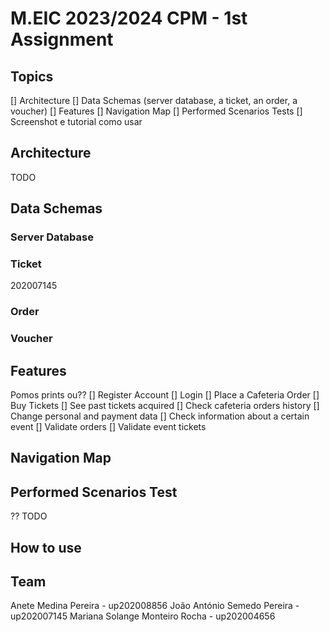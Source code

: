 # M.EIC 2023/2024 CPM - 1st  Assignment

## Topics
[] Architecture
[] Data Schemas (server database, a ticket, an order, a voucher)
[] Features
[] Navigation Map
[] Performed Scenarios Tests
[] Screenshot e tutorial como usar

## Architecture
 TODO

## Data Schemas
### Server Database

### Ticket
 202007145 
### Order

### Voucher

## Features
Pomos prints ou??
[] Register Account
[] Login
[] Place a Cafeteria Order
[] Buy Tickets
[] See past tickets acquired
[] Check cafeteria orders history
[] Change personal and payment data
[] Check information about a certain event
[] Validate orders
[] Validate event tickets


## Navigation Map

## Performed Scenarios Test
?? TODO

## How to use

## Team
Anete Medina Pereira -  up202008856 
João António Semedo Pereira - up202007145 
Mariana Solange Monteiro Rocha - up202004656